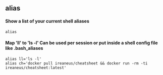 ## alias
####  Show a list of your current shell aliases
```
alias
```

#### Map 'll' to 'ls -l' Can be used per session or put inside a shell config file like .bash_aliases
```
alias ll='ls -l'
alias ch='docker pull ireaneus/cheatsheet && docker run -rm -ti ireaneus/cheatsheet:latest'
```

